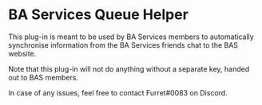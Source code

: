 # BA Services Queue Helper
This plug-in is meant to be used by BA Services members to automatically synchronise information from the BA Services friends chat to the BAS website. 

Note that this plug-in will not do anything without a separate key, handed out to BAS members.

In case of any issues, feel free to contact Furret#0083 on Discord. 
